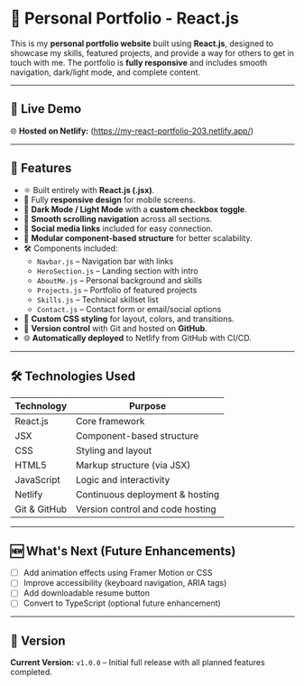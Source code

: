 # 💼 Personal Portfolio - React.js

This is my **personal portfolio website** built using **React.js**, designed to showcase my skills, featured projects, and provide a way for others to get in touch with me. The portfolio is **fully responsive** and includes smooth navigation, dark/light mode, and complete content.

---

## 📌 Live Demo

🌐 **Hosted on Netlify:** (https://my-react-portfolio-203.netlify.app/)

---

## 🚀 Features

- ⚛️ Built entirely with **React.js (.jsx)**.
- 🎯 Fully **responsive design** for mobile screens.
- 🌙 **Dark Mode / Light Mode** with a **custom checkbox toggle**.
- 🧭 **Smooth scrolling navigation** across all sections.
- 🔗 **Social media links** included for easy connection.
- 🔄 **Modular component-based structure** for better scalability.
- 🛠️ Components included:
  - `Navbar.js` – Navigation bar with links
  - `HeroSection.js` – Landing section with intro
  - `AboutMe.js` – Personal background and skills
  - `Projects.js` – Portfolio of featured projects
  - `Skills.js` – Technical skillset list
  - `Contact.js` – Contact form or email/social options
- 🎨 **Custom CSS styling** for layout, colors, and transitions.
- 📂 **Version control** with Git and hosted on **GitHub**.
- 🌐 **Automatically deployed** to Netlify from GitHub with CI/CD.

---

## 🛠️ Technologies Used

| Technology     | Purpose                            |
|----------------|------------------------------------|
| React.js       | Core framework                     |
| JSX            | Component-based structure          |
| CSS            | Styling and layout                 |
| HTML5          | Markup structure (via JSX)         |
| JavaScript     | Logic and interactivity            |
| Netlify        | Continuous deployment & hosting    |
| Git & GitHub   | Version control and code hosting   |

---

## 🆕 What's Next (Future Enhancements)

- [ ] Add animation effects using Framer Motion or CSS
- [ ] Improve accessibility (keyboard navigation, ARIA tags)
- [ ] Add downloadable resume button
- [ ] Convert to TypeScript (optional future enhancement)

---

## 📌 Version

**Current Version:** `v1.0.0` – Initial full release with all planned features completed.